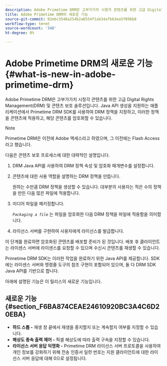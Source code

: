 ```yaml
---
description: Adobe Primetime DRM은 고부가가치 시청각 콘텐츠를 위한 고급 Digital Rights Management(DRM) 및 콘텐츠 보호 솔루션입니다. Java API 생성을 지원하는 애플리케이션에서 Primetime DRM SDK를 사용하여 DRM 정책을 지정하고, 이러한 정책을 콘텐츠에 적용하고, 해당 콘텐츠를 암호화할 수 있습니다.
title: Adobe Primetime DRM의 새로운 기능
source-git-commit: 02ebc3548a254b2a6554f1ab34afbb3ea5f09bb8
workflow-type: tm+mt
source-wordcount: '348'
ht-degree: 0%

---
```


# Adobe Primetime DRM의 새로운 기능{#what-is-new-in-adobe-primetime-drm}

Adobe Primetime DRM은 고부가가치 시청각 콘텐츠를 위한 고급 Digital Rights Management(DRM) 및 콘텐츠 보호 솔루션입니다. Java API 생성을 지원하는 애플리케이션에서 Primetime DRM SDK를 사용하여 DRM 정책을 지정하고, 이러한 정책을 콘텐츠에 적용하고, 해당 콘텐츠를 암호화할 수 있습니다.

>[!NOTE]
>
>Primetime DRM은 이전에 Adobe 액세스라고 하였으며, 그 이전에는 Flash Access라고 했습니다.

다음은 콘텐츠 보호 프로세스에 대한 대략적인 설명입니다.

1. DRM Java API를 사용하여 DRM 정책 속성 및 암호화 매개변수를 설정합니다.
1. 콘텐츠에 대한 사용 역할을 설명하는 DRM 정책을 만듭니다.

   원하는 수만큼 DRM 정책을 생성할 수 있습니다. 대부분의 사용자는 적은 수의 정책을 만든 다음 많은 파일에 적용합니다.
1. 미디어 파일을 패키징합니다.

   *`Packaging a file`* 는 파일을 암호화한 다음 DRM 정책을 파일에 적용함을 의미합니다.
1. 라이선스 서버를 구현하여 사용자에게 라이선스를 발급합니다.

이 단계를 완료하면 암호화된 콘텐츠를 배포할 준비가 된 것입니다. 배포 후 클라이언트는 라이센스 서버에 라이센스를 요청할 수 있으며 수신시 콘텐츠를 재생할 수 있습니다.

Primetime DRM SDK는 이러한 작업을 완료하기 위한 Java API를 제공합니다. SDK에는 라이센스 서버와 명령줄 도구의 참조 구현이 포함되어 있으며, 둘 다 DRM SDK Java API를 기반으로 합니다.

아래에 설명된 기능은 이 릴리스의 새로운 기능입니다.

## 새로운 기능 {#section_F6BA874CEAE24610920BC3A4C6D20EBA}

* **하드 스톱 -** 재생 창 끝에서 재생을 중지할지 또는 계속할지 여부를 지정할 수 있습니다.
* **해상도 종속 출력 제어 -** 픽셀 해상도에 따라 출력 구속을 지정할 수 있습니다.
* **라이선스 서버 응답 익명화 -** Primetime DRM 라이선스 서버 프로토콜을 사용하여 개인 정보를 강화하기 위해 전송 인증서 일련 번호는 지원 클라이언트에 대한 라이선스 서버 응답에 대해 0으로 설정됩니다.
